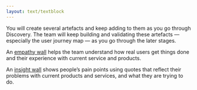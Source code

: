 ```yaml
---
layout: text/textblock
---
```


You will create several artefacts and keep adding to them as you go through Discovery. The team will keep building and validating these artefacts — especially the user journey map — as you go through the later stages.

An [empathy wall](/user-research/research-stages/#empathy-wall) helps the team understand how real users get things done and their experience with current service and products.

An [insight wall](/user-research/analysing-user-research/#user-research-insights) shows people’s pain points using quotes that reflect their problems with current products and services, and what they are trying to do.
